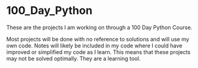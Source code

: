 # 100_Day_Python

These are the projects I am working on through a 100 Day Python Course.

Most projects will be done with no reference to solutions and will use my own code. Notes will likely be included
in my code where I could have improved or simplified my code as I learn. This means that these projects may not
be solved optimally. They are a learning tool.
